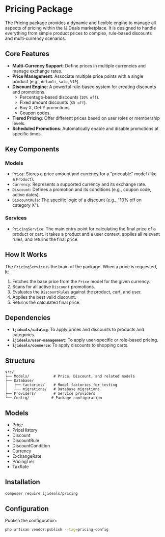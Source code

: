 # Pricing Package

The Pricing package provides a dynamic and flexible engine to manage all aspects of pricing within the IJIDeals marketplace. It is designed to handle everything from simple product prices to complex, rule-based discounts and multi-currency scenarios.

## Core Features

-   **Multi-Currency Support**: Define prices in multiple currencies and manage exchange rates.
-   **Price Management**: Associate multiple price points with a single product (e.g., `default`, `sale`, `VIP`).
-   **Discount Engine**: A powerful rule-based system for creating discounts and promotions.
    -   Percentage-based discounts (`10% off`).
    -   Fixed amount discounts (`$5 off`).
    -   Buy X, Get Y promotions.
    -   Coupon codes.
-   **Tiered Pricing**: Offer different prices based on user roles or membership levels.
-   **Scheduled Promotions**: Automatically enable and disable promotions at specific times.

## Key Components

### Models

-   `Price`: Stores a price amount and currency for a "priceable" model (like a `Product`).
-   `Currency`: Represents a supported currency and its exchange rate.
-   `Discount`: Defines a promotion and its conditions (e.g., coupon code, active dates).
-   `DiscountRule`: The specific logic of a discount (e.g., "10% off on category X").

### Services

-   `PricingService`: The main entry point for calculating the final price of a product or cart. It takes a product and a user context, applies all relevant rules, and returns the final price.

## How It Works

The `PricingService` is the brain of the package. When a price is requested, it:
1.  Fetches the base price from the `Price` model for the given currency.
2.  Scans for all active `Discount` promotions.
3.  Evaluates the `DiscountRule`s against the product, cart, and user.
4.  Applies the best valid discount.
5.  Returns the calculated final price.

## Dependencies

-   **`ijideals/catalog`**: To apply prices and discounts to products and categories.
-   **`ijideals/user-management`**: To apply user-specific or role-based pricing.
-   **`ijideals/commerce`**: To apply discounts to shopping carts.

## Structure

```
src/
├── Models/           # Price, Discount, and related models
├── Database/
│   ├── factories/    # Model factories for testing
│   └── migrations/   # Database migrations
├── Providers/        # Service providers
└── Config/          # Package configuration
```

## Models

- Price
- PriceHistory
- Discount
- DiscountRule
- DiscountCondition
- Currency
- ExchangeRate
- PricingTier
- TaxRate

## Installation

```bash
composer require ijideals/pricing
```

## Configuration

Publish the configuration:

```bash
php artisan vendor:publish --tag=pricing-config
``` 
